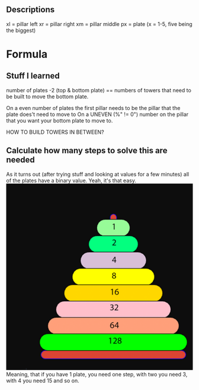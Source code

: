 ## Descriptions
xl = pillar left
xr = pillar right
xm = pillar middle
px = plate (x = 1-5, five being the biggest)

# Formula

## Stuff I learned

number of plates -2 (top & bottom plate) == numbers of towers that need to be built to move the bottom plate.

On a even number of plates the first pillar needs to be the pillar that the plate does't need to move to
On a UNEVEN (%" != 0") number on the pillar that you want your bottom plate to move to.

HOW TO BUILD TOWERS IN BETWEEN?


## Calculate how many steps to solve this are needed
As it turns out (after trying stuff and looking at values for a few minutes) all of the plates have a binary value. Yeah, it's that easy.
![](./images/value_of_layers.png)
Meaning, that if you have 1 plate, you need one step, with two you need 3, with 4 you need 15 and so on.
